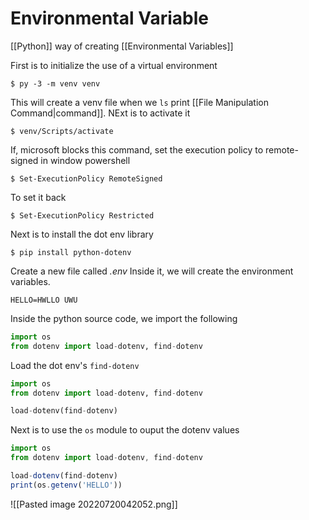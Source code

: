 # Environmental Variable
[[Python]] way of creating [[Environmental Variables]]

First is to initialize the use of a virtual environment
```shell
$ py -3 -m venv venv
```

This will create a venv file when we `ls` print [[File Manipulation Command|command]]. NExt is to activate it
```shell
$ venv/Scripts/activate
```

If, microsoft blocks this command, set the execution policy to remote-signed in window powershell
```shell
$ Set-ExecutionPolicy RemoteSigned
```

To set it back
```shell
$ Set-ExecutionPolicy Restricted
```

Next is to install the dot env library
```shell
$ pip install python-dotenv
```

Create a new file called *.env*
Inside it, we will create the environment variables. 
```text
HELLO=HWLLO UWU
```

Inside the python source code, we import the following
```py
import os
from dotenv import load-dotenv, find-dotenv 
```

Load the dot env's `find-dotenv`
```py
import os
from dotenv import load-dotenv, find-dotenv 

load-dotenv(find-dotenv)
```

Next is to use the `os` module to ouput the dotenv values
```js
import os
from dotenv import load-dotenv, find-dotenv 

load-dotenv(find-dotenv)
print(os.getenv('HELLO'))
```
![[Pasted image 20220720042052.png]]


